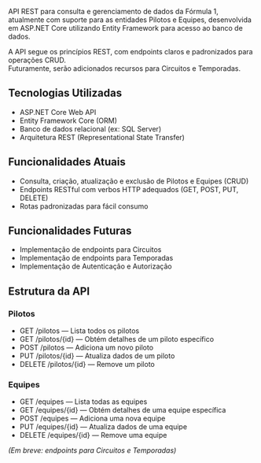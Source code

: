 API REST para consulta e gerenciamento de dados da Fórmula 1, atualmente com suporte para as entidades Pilotos e Equipes, desenvolvida em ASP.NET Core utilizando Entity Framework para acesso ao banco de dados.  

A API segue os princípios REST, com endpoints claros e padronizados para operações CRUD.  
Futuramente, serão adicionados recursos para Circuitos e Temporadas.

## Tecnologias Utilizadas

- ASP.NET Core Web API  
- Entity Framework Core (ORM)  
- Banco de dados relacional (ex: SQL Server)  
- Arquitetura REST (Representational State Transfer)  

## Funcionalidades Atuais

- Consulta, criação, atualização e exclusão de Pilotos e Equipes (CRUD)  
- Endpoints RESTful com verbos HTTP adequados (GET, POST, PUT, DELETE)  
- Rotas padronizadas para fácil consumo  

## Funcionalidades Futuras

- Implementação de endpoints para Circuitos  
- Implementação de endpoints para Temporadas
- Implementação de Autenticaçâo e Autorização

## Estrutura da API

### Pilotos

- GET /pilotos — Lista todos os pilotos  
- GET /pilotos/{id} — Obtém detalhes de um piloto específico  
- POST /pilotos — Adiciona um novo piloto  
- PUT /pilotos/{id} — Atualiza dados de um piloto  
- DELETE /pilotos/{id} — Remove um piloto  

### Equipes

- GET /equipes — Lista todas as equipes  
- GET /equipes/{id} — Obtém detalhes de uma equipe específica  
- POST /equipes — Adiciona uma nova equipe  
- PUT /equipes/{id} — Atualiza dados de uma equipe  
- DELETE /equipes/{id} — Remove uma equipe  

*(Em breve: endpoints para Circuitos e Temporadas)*
